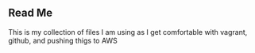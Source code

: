 ## Read Me
This is my collection of files I am using as I get comfortable with vagrant, github, and pushing thigs to AWS

